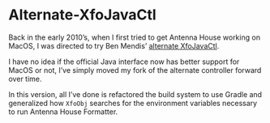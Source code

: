 # Alternate-XfoJavaCtl

Back in the early 2010’s, when I first tried to get Antenna House
working on MacOS, I was directed to try Ben Mendis’ [alternate
XfoJavaCtl](https://github.com/Sitwon/Alternate-XfoJavaCtl).

I have no idea if the official Java interface now has better support
for MacOS or not, I’ve simply moved my fork of the alternate
controller forward over time.

In this version, all I’ve done is refactored the build system to use
Gradle and generalized how `XfoObj` searches for the environment
variables necessary to run Antenna House Formatter.
